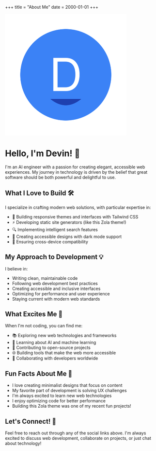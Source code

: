 +++
title = "About Me"
date = 2000-01-01
+++

<img src="/images/devin-avatar.png" alt="Devin's Avatar" class="mx-auto rounded-full w-48 h-48 mb-8 block" />

# Hello, I'm Devin! 👋

I'm an AI engineer with a passion for creating elegant, accessible web experiences. My journey in technology is driven by the belief that great software should be both powerful and delightful to use.

## What I Love to Build 🛠️

I specialize in crafting modern web solutions, with particular expertise in:

- 🎨 Building responsive themes and interfaces with Tailwind CSS
- ⚡ Developing static site generators (like this Zola theme!)
- 🔍 Implementing intelligent search features
- 🌙 Creating accessible designs with dark mode support
- 📱 Ensuring cross-device compatibility

## My Approach to Development 💡

I believe in:
- Writing clean, maintainable code
- Following web development best practices
- Creating accessible and inclusive interfaces
- Optimizing for performance and user experience
- Staying current with modern web standards

## What Excites Me 🌟

When I'm not coding, you can find me:

- 📚 Exploring new web technologies and frameworks
- 🤖 Learning about AI and machine learning
- 🎯 Contributing to open-source projects
- 🌐 Building tools that make the web more accessible
- 👥 Collaborating with developers worldwide

## Fun Facts About Me 🎉

- I love creating minimalist designs that focus on content
- My favorite part of development is solving UX challenges
- I'm always excited to learn new web technologies
- I enjoy optimizing code for better performance
- Building this Zola theme was one of my recent fun projects!

## Let's Connect! 🤝

Feel free to reach out through any of the social links above. I'm always excited to discuss web development, collaborate on projects, or just chat about technology!
